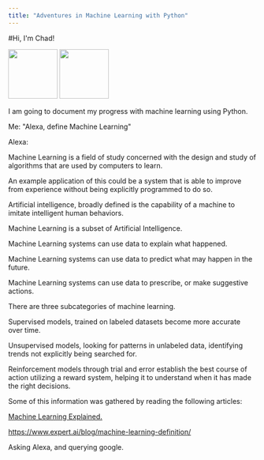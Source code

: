 ```yaml
---
title: "Adventures in Machine Learning with Python"
---
```


#Hi, I'm Chad!

<img src="https://user-images.githubusercontent.com/7433842/162601504-99dc033d-f79c-4e29-afa6-c6cb0b6ff3ca.png" height=100>

<img src="https://user-images.githubusercontent.com/7433842/162601515-75df1d7c-72ed-47a9-9720-95bbfdc67bea.png" height=100>


I am going to document my progress with machine learning using Python.

Me: "Alexa, define Machine Learning"

Alexa: 

Machine Learning is a field of study concerned with the design and study of algorithms that are used by computers to learn.

An example application of this could be a system that is able to improve from experience without being explicitly programmed to do so.

Artificial intelligence, broadly defined is the capability of a machine to imitate intelligent human behaviors.

Machine Learning is a subset of Artificial Intelligence. 

Machine Learning systems can use data to explain what happened.

Machine Learning systems can use data to predict what may happen in the future.

Machine Learning systems can use data to prescribe, or make suggestive actions.

There are three subcategories of machine learning.

Supervised models, trained on labeled datasets become more accurate over time.

Unsupervised models, looking for patterns in unlabeled data, identifying trends not explicitly being searched for.

Reinforcement models through trial and error establish the best course of action utilizing a reward system, helping it to understand when it has made the right decisions.



Some of this information was gathered by reading the following articles:

<a href= "https://mitsloan.mit.edu/ideas-made-to-matter/machine-learning-explained"> Machine Learning Explained.</a>

https://www.expert.ai/blog/machine-learning-definition/

Asking Alexa, and querying google.

